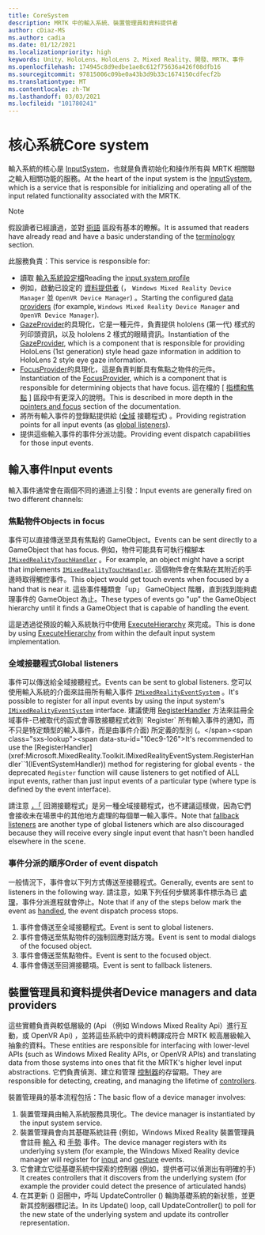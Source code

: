 ```yaml
---
title: CoreSystem
description: MRTK 中的輸入系統、裝置管理員和資料提供者
author: cDiaz-MS
ms.author: cadia
ms.date: 01/12/2021
ms.localizationpriority: high
keywords: Unity、HoloLens、HoloLens 2、Mixed Reality、開發、MRTK、事件
ms.openlocfilehash: 174945c8d9edbe1ae8c612f75636a426f08dfb16
ms.sourcegitcommit: 97815006c09be0a43b3d9b33c1674150cdfecf2b
ms.translationtype: MT
ms.contentlocale: zh-TW
ms.lasthandoff: 03/03/2021
ms.locfileid: "101780241"
---
```

# <a name="core-system"></a><span data-ttu-id="10ec9-104">核心系統</span><span class="sxs-lookup"><span data-stu-id="10ec9-104">Core system</span></span>

<span data-ttu-id="10ec9-105">輸入系統的核心是 [InputSystem](../../features/Input/Overview.md)，也就是負責初始化和操作所有與 MRTK 相關聯之輸入相關功能的服務。</span><span class="sxs-lookup"><span data-stu-id="10ec9-105">At the heart of the input system is the [InputSystem](../../features/Input/Overview.md), which is a service that is responsible for initializing and operating all of the input related functionality associated with the MRTK.</span></span>

> [!NOTE]
> <span data-ttu-id="10ec9-106">假設讀者已經讀過，並對 [術語](Terminology.md) 區段有基本的瞭解。</span><span class="sxs-lookup"><span data-stu-id="10ec9-106">It is assumed that readers have already read and have a basic understanding of the [terminology](Terminology.md) section.</span></span>

<span data-ttu-id="10ec9-107">此服務負責：</span><span class="sxs-lookup"><span data-stu-id="10ec9-107">This service is responsible for:</span></span>

- <span data-ttu-id="10ec9-108">讀取 [輸入系統設定檔](../../out-of-scope/MixedRealityConfigurationGuide.md#input-system-settings)</span><span class="sxs-lookup"><span data-stu-id="10ec9-108">Reading the [input system profile](../../out-of-scope/MixedRealityConfigurationGuide.md#input-system-settings)</span></span>
- <span data-ttu-id="10ec9-109">例如，啟動已設定的 [資料提供者](../../features/Input/InputProviders.md) (， `Windows Mixed Reality Device Manager` 並 `OpenVR Device Manager`) 。</span><span class="sxs-lookup"><span data-stu-id="10ec9-109">Starting the configured [data providers](../../features/Input/InputProviders.md) (for example, `Windows Mixed Reality Device Manager` and `OpenVR Device Manager`).</span></span>
- <span data-ttu-id="10ec9-110">[GazeProvider](xref:Microsoft.MixedReality.Toolkit.Input.IMixedRealityGazeProvider)的具現化，它是一種元件，負責提供 hololens (第一代) 樣式的列印頭資訊，以及 hololens 2 樣式的眼睛資訊。</span><span class="sxs-lookup"><span data-stu-id="10ec9-110">Instantiation of the [GazeProvider](xref:Microsoft.MixedReality.Toolkit.Input.IMixedRealityGazeProvider), which is a component that is responsible for providing HoloLens (1st generation) style head gaze information in addition to HoloLens 2 style eye gaze information.</span></span>
- <span data-ttu-id="10ec9-111">[FocusProvider](xref:Microsoft.MixedReality.Toolkit.Input.IMixedRealityFocusProvider)的具現化，這是負責判斷具有焦點之物件的元件。</span><span class="sxs-lookup"><span data-stu-id="10ec9-111">Instantiation of the [FocusProvider](xref:Microsoft.MixedReality.Toolkit.Input.IMixedRealityFocusProvider), which is a component that is responsible for determining objects that have focus.</span></span> <span data-ttu-id="10ec9-112">這在檔的 [ [指標和焦點](ControllersPointersAndFocus.md#pointers-and-focus) ] 區段中有更深入的說明。</span><span class="sxs-lookup"><span data-stu-id="10ec9-112">This is described in more depth in the [pointers and focus](ControllersPointersAndFocus.md#pointers-and-focus) section of the documentation.</span></span>
- <span data-ttu-id="10ec9-113">將所有輸入事件的登錄點提供給 ([全域](#global-listeners) 接聽程式) 。</span><span class="sxs-lookup"><span data-stu-id="10ec9-113">Providing registration points for all input events (as [global listeners](#global-listeners)).</span></span>
- <span data-ttu-id="10ec9-114">提供這些輸入事件的事件分派功能。</span><span class="sxs-lookup"><span data-stu-id="10ec9-114">Providing event dispatch capabilities for those input events.</span></span>

## <a name="input-events"></a><span data-ttu-id="10ec9-115">輸入事件</span><span class="sxs-lookup"><span data-stu-id="10ec9-115">Input events</span></span>

<span data-ttu-id="10ec9-116">輸入事件通常會在兩個不同的通道上引發：</span><span class="sxs-lookup"><span data-stu-id="10ec9-116">Input events are generally fired on two different channels:</span></span>

### <a name="objects-in-focus"></a><span data-ttu-id="10ec9-117">焦點物件</span><span class="sxs-lookup"><span data-stu-id="10ec9-117">Objects in focus</span></span>

<span data-ttu-id="10ec9-118">事件可以直接傳送至具有焦點的 GameObject。</span><span class="sxs-lookup"><span data-stu-id="10ec9-118">Events can be sent directly to a GameObject that has focus.</span></span> <span data-ttu-id="10ec9-119">例如，物件可能具有可執行檔腳本 [`IMixedRealityTouchHandler`](https://github.com/microsoft/MixedRealityToolkit-Unity/blob/mrtk_development/Assets/MixedRealityToolkit/Interfaces/InputSystem/Handlers/IMixedRealityHandTrackHandler.cs) 。</span><span class="sxs-lookup"><span data-stu-id="10ec9-119">For example, an object might have a script that implements [`IMixedRealityTouchHandler`](https://github.com/microsoft/MixedRealityToolkit-Unity/blob/mrtk_development/Assets/MixedRealityToolkit/Interfaces/InputSystem/Handlers/IMixedRealityHandTrackHandler.cs).</span></span>
<span data-ttu-id="10ec9-120">這個物件會在焦點在其附近的手邊時取得觸控事件。</span><span class="sxs-lookup"><span data-stu-id="10ec9-120">This object would get touch events when focused by a hand that is near it.</span></span> <span data-ttu-id="10ec9-121">這些事件種類會「up」 GameObject 階層，直到找到能夠處理事件的 GameObject 為止。</span><span class="sxs-lookup"><span data-stu-id="10ec9-121">These types of events go "up" the GameObject hierarchy until it finds a GameObject that is capable of handling the event.</span></span>

<span data-ttu-id="10ec9-122">這是透過從預設的輸入系統執行中使用 [ExecuteHierarchy](https://docs.unity3d.com/ScriptReference/EventSystems.ExecuteEvents.ExecuteHierarchy.html) 來完成。</span><span class="sxs-lookup"><span data-stu-id="10ec9-122">This is done by using [ExecuteHierarchy](https://docs.unity3d.com/ScriptReference/EventSystems.ExecuteEvents.ExecuteHierarchy.html) from within the default input system implementation.</span></span>

### <a name="global-listeners"></a><span data-ttu-id="10ec9-123">全域接聽程式</span><span class="sxs-lookup"><span data-stu-id="10ec9-123">Global listeners</span></span>

<span data-ttu-id="10ec9-124">事件可以傳送給全域接聽程式。</span><span class="sxs-lookup"><span data-stu-id="10ec9-124">Events can be sent to global listeners.</span></span> <span data-ttu-id="10ec9-125">您可以使用輸入系統的介面來註冊所有輸入事件 [`IMixedRealityEventSystem`](xref:Microsoft.MixedReality.Toolkit.IMixedRealityEventSystem) 。</span><span class="sxs-lookup"><span data-stu-id="10ec9-125">It's possible to register for all input events by using the input system's [`IMixedRealityEventSystem`](xref:Microsoft.MixedReality.Toolkit.IMixedRealityEventSystem) interface.</span></span> <span data-ttu-id="10ec9-126">建議使用 [RegisterHandler](xref:Microsoft.MixedReality.Toolkit.IMixedRealityEventSystem.RegisterHandler``1(IEventSystemHandler)) 方法來註冊全域事件-已被取代的函式會導致接聽程式收到 `Register` 所有輸入事件的通知，而不只是特定類型的輸入事件，而是由事件介面) 所定義的型別 (。</span><span class="sxs-lookup"><span data-stu-id="10ec9-126">It's recommended to use the [RegisterHandler](xref:Microsoft.MixedReality.Toolkit.IMixedRealityEventSystem.RegisterHandler``1(IEventSystemHandler)) method for registering for global events - the deprecated `Register` function will cause listeners to get notified of ALL input events, rather than just input events of a particular type (where type is defined by the event interface).</span></span>

<span data-ttu-id="10ec9-127">請注意 [，「](xref:Microsoft.MixedReality.Toolkit.Input.MixedRealityInputSystem.PushFallbackInputHandler(GameObject)) 回溯接聽程式」是另一種全域接聽程式，也不建議這樣做，因為它們會接收未在場景中的其他地方處理的每個單一輸入事件。</span><span class="sxs-lookup"><span data-stu-id="10ec9-127">Note that [fallback listeners](xref:Microsoft.MixedReality.Toolkit.Input.MixedRealityInputSystem.PushFallbackInputHandler(GameObject)) are another type of global listeners which are also discouraged because they will receive every single input event that hasn't been handled elsewhere in the scene.</span></span>

### <a name="order-of-event-dispatch"></a><span data-ttu-id="10ec9-128">事件分派的順序</span><span class="sxs-lookup"><span data-stu-id="10ec9-128">Order of event dispatch</span></span>

<span data-ttu-id="10ec9-129">一般情況下，事件會以下列方式傳送至接聽程式。</span><span class="sxs-lookup"><span data-stu-id="10ec9-129">Generally, events are sent to listeners in the following way.</span></span> <span data-ttu-id="10ec9-130">請注意，如果下列任何步驟將事件標示為已 [處理](https://docs.unity3d.com/ScriptReference/EventSystems.AbstractEventData-used.html)，事件分派進程就會停止。</span><span class="sxs-lookup"><span data-stu-id="10ec9-130">Note that if any of the steps below mark the event as [handled](https://docs.unity3d.com/ScriptReference/EventSystems.AbstractEventData-used.html), the event dispatch process stops.</span></span>

1. <span data-ttu-id="10ec9-131">事件會傳送至全域接聽程式。</span><span class="sxs-lookup"><span data-stu-id="10ec9-131">Event is sent to global listeners.</span></span>
2. <span data-ttu-id="10ec9-132">事件會傳送至焦點物件的強制回應對話方塊。</span><span class="sxs-lookup"><span data-stu-id="10ec9-132">Event is sent to modal dialogs of the focused object.</span></span>
3. <span data-ttu-id="10ec9-133">事件會傳送至焦點物件。</span><span class="sxs-lookup"><span data-stu-id="10ec9-133">Event is sent to the focused object.</span></span>
4. <span data-ttu-id="10ec9-134">事件會傳送至回溯接聽項。</span><span class="sxs-lookup"><span data-stu-id="10ec9-134">Event is sent to fallback listeners.</span></span>

## <a name="device-managers-and-data-providers"></a><span data-ttu-id="10ec9-135">裝置管理員和資料提供者</span><span class="sxs-lookup"><span data-stu-id="10ec9-135">Device managers and data providers</span></span>

<span data-ttu-id="10ec9-136">這些實體負責與較低層級的 (Api （例如 Windows Mixed Reality Api）進行互動，或 OpenVR Api) ，並將這些系統中的資料轉譯成符合 MRTK 較高層級輸入抽象的資料。</span><span class="sxs-lookup"><span data-stu-id="10ec9-136">These entities are responsible for interfacing with lower-level APIs (such as Windows Mixed Reality APIs, or OpenVR APIs) and translating data from those systems into ones that fit the MRTK's higher level input abstractions.</span></span> <span data-ttu-id="10ec9-137">它們負責偵測、建立和管理 [控制器](ControllersPointersAndFocus.md#controllers)的存留期。</span><span class="sxs-lookup"><span data-stu-id="10ec9-137">They are responsible for detecting, creating, and managing the lifetime of [controllers](ControllersPointersAndFocus.md#controllers).</span></span>

<span data-ttu-id="10ec9-138">裝置管理員的基本流程包括：</span><span class="sxs-lookup"><span data-stu-id="10ec9-138">The basic flow of a device manager involves:</span></span>

1. <span data-ttu-id="10ec9-139">裝置管理員由輸入系統服務具現化。</span><span class="sxs-lookup"><span data-stu-id="10ec9-139">The device manager is instantiated by the input system service.</span></span>
2. <span data-ttu-id="10ec9-140">裝置管理員會向其基礎系統註冊 (例如，Windows Mixed Reality 裝置管理員會註冊 [輸入](../../features/Input/InputEvents.md) 和 [手勢](../../features/Input/Gestures.md#gesture-events) 事件。</span><span class="sxs-lookup"><span data-stu-id="10ec9-140">The device manager registers with its underlying system (for example, the Windows Mixed Reality device manager will register for [input](../../features/Input/InputEvents.md) and [gesture](../../features/Input/Gestures.md#gesture-events) events.</span></span>
3. <span data-ttu-id="10ec9-141">它會建立它從基礎系統中探索的控制器 (例如，提供者可以偵測出有明確的手) </span><span class="sxs-lookup"><span data-stu-id="10ec9-141">It creates controllers that it discovers from the underlying system (for example the provider could detect the presence of articulated hands)</span></span>
4. <span data-ttu-id="10ec9-142">在其更新 () 迴圈中，呼叫 UpdateController () 輪詢基礎系統的新狀態，並更新其控制器標記法。</span><span class="sxs-lookup"><span data-stu-id="10ec9-142">In its Update() loop, call UpdateController() to poll for the new state of the underlying system and update its controller representation.</span></span>

